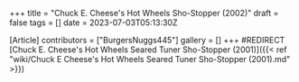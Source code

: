 +++
title = "Chuck E. Cheese's Hot Wheels Sho-Stopper (2002)"
draft = false
tags = []
date = 2023-07-03T05:13:30Z

[Article]
contributors = ["BurgersNuggs445"]
gallery = []
+++
#REDIRECT [Chuck E. Cheese's Hot Wheels Seared Tuner Sho-Stopper (2001)]({{< ref "wiki/Chuck E Cheese's Hot Wheels Seared Tuner Sho-Stopper (2001).md" >}})
